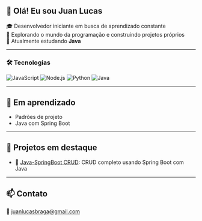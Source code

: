 ## 👋 Olá! Eu sou Juan Lucas

🎓 Desenvolvedor iniciante em busca de aprendizado constante  
🚀 Explorando o mundo da programação e construindo projetos próprios  
📘 Atualmente estudando **Java**

---

### 🛠️ Tecnologias

![JavaScript](https://img.shields.io/badge/-JavaScript-F7DF1E?style=flat&logo=javascript&logoColor=black)
![Node.js](https://img.shields.io/badge/-Node.js-339933?style=flat&logo=node.js&logoColor=white)
![Python](https://img.shields.io/badge/-Python-3776AB?style=flat&logo=python&logoColor=white)
![Java](https://img.shields.io/badge/-Java-007396?style=flat&logo=java&logoColor=white)

---

## 🚧 Em aprendizado

- Padrões de projeto
- Java com Spring Boot

---

## 📂 Projetos em destaque

- 🔧 [Java-SpringBoot CRUD](https://github.com/juanlucaspb/Java-SpringBoot.git): CRUD completo usando Spring Boot com Java

---

## 📫 Contato

📧 [juanlucasbraga@gmail.com](mailto:juanlucasbraga@gmail.com)
